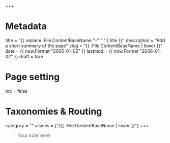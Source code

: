 +++
# Metadata
title = "{{ replace .File.ContentBaseName "-" " " | title }}"
description = "Add a short summary of the page" 
slug = "{{ .File.ContentBaseName | lower }}"
date = {{ now.Format "2006-01-02" }}
lastmod = {{ now.Format "2006-01-02" }}
draft = true

# Page setting
toc = false

# Taxonomies & Routing
category = ""
aliases = ["/{{ .File.ContentBaseName | lower }}"]
+++

> Your note here!
